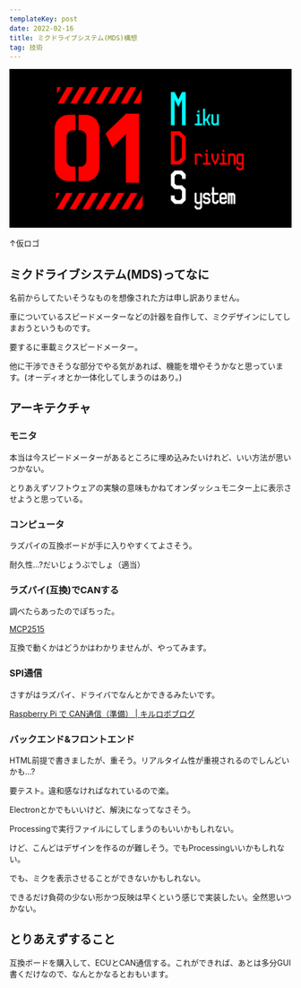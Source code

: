 ```yaml
---
templateKey: post
date: 2022-02-16
title: ミクドライブシステム(MDS)構想
tag: 技術
---
```

![](../images/miku-driving-system.png)

↑仮ロゴ

## ミクドライブシステム(MDS)ってなに

名前からしてたいそうなものを想像された方は申し訳ありません。

車についているスピードメーターなどの計器を自作して、ミクデザインにしてしまおうというものです。

要するに車載ミクスピードメーター。

他に干渉できそうな部分でやる気があれば、機能を増やそうかなと思っています。(オーディオとか一体化してしまうのはあり。)

## アーキテクチャ

### モニタ

本当は今スピードメーターがあるところに埋め込みたいけれど、いい方法が思いつかない。

とりあえずソフトウェアの実験の意味もかねてオンダッシュモニター上に表示させようと思っている。

### コンピュータ

ラズパイの互換ボードが手に入りやすくてよさそう。

耐久性...?だいじょうぶでしょ（適当）

### ラズパイ(互換)でCANする

調べたらあったのでぽちった。

[MCP2515](https://www.amazon.co.jp/dp/B01GF75R0O/ref=cm_sw_r_tw_dp_V0A0YSH7TDSD8MBA94KJ?_encoding=UTF8&psc=1)

互換で動くかはどうかはわかりませんが、やってみます。

### SPI通信
さすがはラズパイ、ドライバでなんとかできるみたいです。

[Raspberry Pi で CAN通信（準備） | キルロボブログ](http://www.kirurobo.com/2017/12/raspberry-pi-can.html)

### バックエンド&フロントエンド
HTML前提で書きましたが、重そう。リアルタイム性が重視されるのでしんどいかも...?

要テスト。違和感なければなれているので楽。

Electronとかでもいいけど、解決になってなさそう。

Processingで実行ファイルにしてしまうのもいいかもしれない。

けど、こんどはデザインを作るのが難しそう。でもProcessingいいかもしれない。

でも、ミクを表示させることができないかもしれない。

できるだけ負荷の少ない形かつ反映は早くという感じで実装したい。全然思いつかない。

## とりあえずすること

互換ボードを購入して、ECUとCAN通信する。これができれば、あとは多分GUI書くだけなので、なんとかなるとおもいます。

